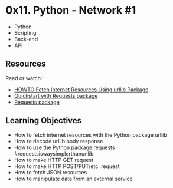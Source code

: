 #  0x11. Python - Network #1
* Python
* Scripting
* Back-end
* API

## Resources

Read or watch:

* [HOWTO Fetch Internet Resources Using urllib Package](https://docs.python.org/3/howto/urllib2.html "Title")
* [Quickstart with Requests package](https://requests.readthedocs.io/en/latest/ "Title")
* [Requests package](https://pypi.org/project/requests/ "Title")

## Learning Objectives

* How to fetch internet resources with the Python package urllib
* How to decode urllib body response
* How to use the Python package requests #requestsiswaysimplerthanurllib
* How to make HTTP GET request
* How to make HTTP POST/PUT/etc. request
* How to fetch JSON resources
* How to manipulate data from an external service

